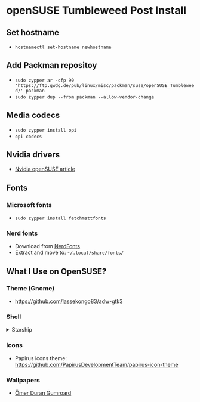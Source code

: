  # openSUSE Tumbleweed Post Install

## Set hostname
* `hostnamectl set-hostname newhostname`

## Add Packman repositoy
* `sudo zypper ar -cfp 90 'https://ftp.gwdg.de/pub/linux/misc/packman/suse/openSUSE_Tumbleweed/' packman`
* `sudo zypper dup --from packman --allow-vendor-change`

## Media codecs
* `sudo zypper install opi`
* `opi codecs`

## Nvidia drivers
* [Nvidia openSUSE article](https://en.opensuse.org/SDB:NVIDIA_drivers)

## Fonts

### Microsoft fonts
* `sudo zypper install fetchmsttfonts`

### Nerd fonts
* Download from [NerdFonts](https://www.nerdfonts.com/font-downloads)
* Extract and move to: `~/.local/share/fonts/`


## What I Use on OpenSUSE?

### Theme (Gnome)
* https://github.com/lassekongo83/adw-gtk3

### Shell
<details>
<summary>Starship</summary>

```
sudo zypper install starship
echo 'eval "$(starship init bash)"' >> ~/.bashrc
```
* [Starship Guide](https://starship.rs/guide/)
</details>

### Icons
* Papirus icons theme: https://github.com/PapirusDevelopmentTeam/papirus-icon-theme

### Wallpapers
* [Ömer Duran Gumroard](https://omerduran.gumroad.com/) 
